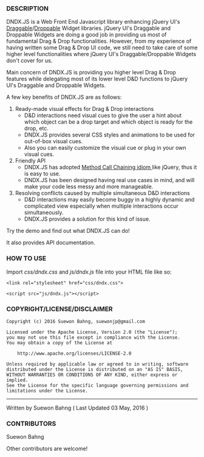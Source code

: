 ### DESCRIPTION
DNDX.JS is a Web Front End Javascript library enhancing jQuery UI's [Draggable](http://api.jqueryui.com/draggable/ "")/[Droppable](http://api.jqueryui.com/droppable/ "") Widget libraries. jQuery UI's Draggable and Droppable Widgets are doing a good job in providing us most of fundamental Drag & Drop functionalities. However, from my experience of having written some Drag & Drop UI code, we still need to take care of some higher level functionalities where jQuery UI's Draggable/Droppable Widgets don't cover for us.

Main concern of DNDX.JS is providing you higher level Drag & Drop features while delegating most of its lower level D&D functions to jQuery UI's Draggable and Droppable Widgets.

A few key benefits of DNDX.JS are as follows:

1. Ready-made visual effects for Drag & Drop interactions
    - D&D interactions need visual cues to give the user a hint about which object can be a drop target and which object is ready for the drop, etc.
    - DNDX.JS provides several CSS styles and animations to be used for out-of-box visual cues.
    - Also you can easily customize the visual cue or plug in your own visual cues.
1. Friendly API
    - DNDX.JS has adopted [Method Call Chaining idiom ](https://en.wikipedia.org/wiki/Method_chaining) like jQuery, thus it is easy to use.
    - DNDX.JS has been designed having real use cases in mind, and will make your code less messy and more manageable.
1. Resolving conflicts caused by multiple simultaneous D&D interactions
    - D&D interactions may easily become buggy in a highly dynamic and complicated view especially when multiple interactions occur simultaneously.
    - DNDX.JS provides a solution for this kind of issue.

Try the demo and find out what DNDX.JS can do!

It also provides API documentation.

### HOW TO USE
Import _css/dndx.css_ and _js/dndx.js_ file into your HTML file like so:

    <link rel="stylesheet" href="css/dndx.css">

    <script src="js/dndx.js"></script>

### COPYRIGHT/LICENSE/DISCLAIMER

    Copyright (c) 2016 Suewon Bahng, suewonjp@gmail.com
    
    Licensed under the Apache License, Version 2.0 (the "License");
    you may not use this file except in compliance with the License.
    You may obtain a copy of the License at
    
        http://www.apache.org/licenses/LICENSE-2.0
    
    Unless required by applicable law or agreed to in writing, software
    distributed under the License is distributed on an "AS IS" BASIS,
    WITHOUT WARRANTIES OR CONDITIONS OF ANY KIND, either express or implied.
    See the License for the specific language governing permissions and
    limitations under the License.

* * *
Written by Suewon Bahng   ( Last Updated 03 May, 2016 )

### CONTRIBUTORS
Suewon Bahng  

Other contributors are welcome!
